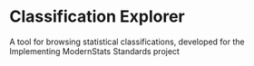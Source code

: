 # Classification Explorer
A tool for browsing statistical classifications, developed for the Implementing ModernStats Standards project
